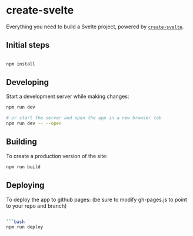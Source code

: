 # create-svelte

Everything you need to build a Svelte project, powered by [`create-svelte`](https://github.com/sveltejs/kit/tree/master/packages/create-svelte).

## Initial steps

```bash

npm install

```

## Developing

Start a development server while making changes:

```bash
npm run dev

# or start the server and open the app in a new browser tab
npm run dev -- --open
```

## Building

To create a production version of the site:

```bash
npm run build
```

## Deploying

To deploy the app to github pages: (be sure to modify gh-pages.js to point to your repo and branch)

```bash

```bash
npm run deploy
```